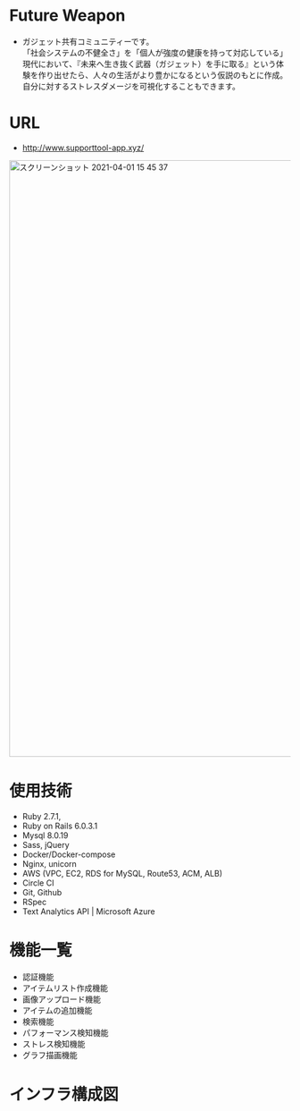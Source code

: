 # Future Weapon
- ガジェット共有コミュニティーです。  
「社会システムの不健全さ」を「個人が強度の健康を持って対応している」現代において、『未来へ生き抜く武器（ガジェット）を手に取る』という体験を作り出せたら、人々の生活がより豊かになるという仮説のもとに作成。
自分に対するストレスダメージを可視化することもできます。

# URL
- http://www.supporttool-app.xyz/

<img width="1067" alt="スクリーンショット 2021-04-01 15 45 37" src="https://user-images.githubusercontent.com/44368100/113254533-ac4e6000-9301-11eb-8042-d44e0390df09.png">

# 使用技術
- Ruby 2.7.1, 
- Ruby on Rails 6.0.3.1
- Mysql 8.0.19
- Sass, jQuery
- Docker/Docker-compose
- Nginx, unicorn
- AWS (VPC, EC2, RDS for MySQL, Route53, ACM, ALB)
- Circle CI
- Git, Github
- RSpec
- Text Analytics API | Microsoft Azure

# 機能一覧
- 認証機能
- アイテムリスト作成機能
- 画像アップロード機能
- アイテムの追加機能
- 検索機能
- パフォーマンス検知機能
- ストレス検知機能
- グラフ描画機能

# インフラ構成図





